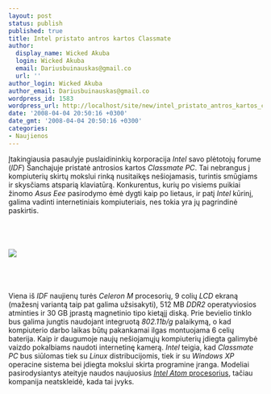 ```yaml
---
layout: post
status: publish
published: true
title: Intel pristato antros kartos Classmate
author:
  display_name: Wicked Akuba
  login: Wicked Akuba
  email: Dariusbuinauskas@gmail.co
  url: ''
author_login: Wicked Akuba
author_email: Dariusbuinauskas@gmail.co
wordpress_id: 1583
wordpress_url: http://localhost/site/new/intel_pristato_antros_kartos_classmate/
date: '2008-04-04 20:50:16 +0300'
date_gmt: '2008-04-04 20:50:16 +0300'
categories:
- Naujienos
---
```

<p>Įtakingiausia pasaulyje puslaidininkių korporacija <i>Intel</i> savo plėtotojų forume (<i>IDF</i>) Šanchajuje pristatė antrosios kartos <i>Classmate PC</i>. Tai nebrangus į kompiuterių skirtų mokslui rinką nusitaikęs nešiojamasis, turintis smūgiams ir skysčiams atsparią klaviatūrą. Konkurentus, kurių po visiems puikiai žinomo <i>Asus Eee</i> pasirodymo ėmė dygti kaip po lietaus, ir patį <i>Intel</i> kūrinį, galima vadinti internetiniais kompiuteriais, nes tokia yra jų pagrindinė paskirtis.<br />
<br><br />
<br><br><img src="http://img387.imageshack.us/img387/117/2genclassmatenc0.jpg"><br><br />
<br><br />
<br>Viena iš <i>IDF</i> naujienų turės <i>Celeron M</i> procesorių, 9 colių <i>LCD</i> ekraną (mažesnį variantą taip pat galima užsisakyti), 512 MB <i>DDR2</i> operatyviosios atminties ir 30 GB įprastą magnetinio tipo kietąjį diską. Prie bevielio tinklo bus galima jungtis naudojant integruotą <i>802.11b/g</i> palaikymą, o kad kompiuterio darbo laikas būtų pakankamai ilgas montuojama 6 celių baterija. Kaip ir daugumoje naujų nešiojamųjų kompiuterių įdiegta galimybė vaizdo pokalbiams naudoti internetinę kamerą. <i>Intel</i> teigia, kad <i>Classmate PC</i> bus siūlomas tiek su <i>Linux</i> distribucijomis, tiek ir su <i>Windows XP</i> operacine sistema bei įdiegta mokslui skirta programine įranga. Modeliai pasirodysiantys ateityje naudos naujuosius <a class="ns" href="http://www.technews.lt/index.php?id=Kas&Id=1400"><i>Intel Atom</i> procesorius</a>, tačiau kompanija neatskleidė, kada tai įvyks. </p>
